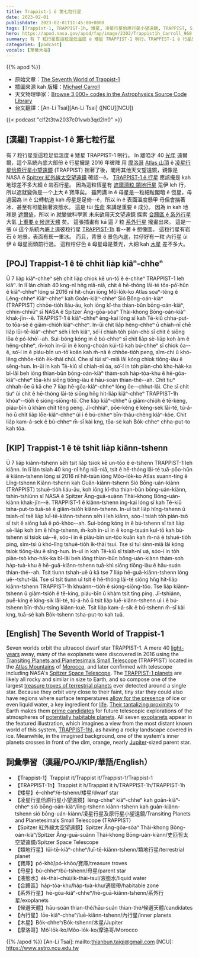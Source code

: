 ```yaml
---
title: Trappist-1 ê 第七粒行星
date: 2023-02-01
publishdate: 2023-02-01T11:45:00+0800
tags: [Trappist-1, TRAPPIST-1h, 矮星, 凌星行星佮原行星小望遠鏡, TRAPPIST, Spitzer 紅外線太空望遠鏡, 類地行星, 寶庫, 母星, 液態水, 合蹛區, 系外行星, 候選天體, 內行星, 木星, 摩洛哥]
hero: https://apod.nasa.gov/apod/fap/image/2302/Trappist1h_Carroll_960.jpg
summary: 有 7 粒行星踅這粒足低溫度 ê 矮星 TRAPPIST-1 咧行。TRAPPIST-1 ê 行星應該攏是 kah 地球差不多大細 ê 岩石行星。
categories: [podcast]
vocals: [草莓大福]
---
```


{{% apod %}}

- 原始文章：[The Seventh World of Trappist-1](https://apod.nasa.gov/apod/ap230201.html)
- 插圖來源 kah 版權：[Michael Carroll](http://carrollspaceart.com/about/)
- 天文物理學家：[Browse 3,000+ codes in the Astrophysics Source Code Library](http://ascl.net/)
- 台文翻譯：[An-Li Tsai][An-Li Tsai] ([NCU][NCU])

{{< podcast "clf2t3tw2037c01vwb3qd2ln0" >}}

## [漢羅] Trappist-1 ê 第七粒行星
有 7 粒行星踅這粒足低溫度 ê 矮星 TRAPPIST-1 咧行。
In 離咱才 40 [光年][light-years] 遠爾爾，這个系統內底大部份 ê 行星攏是 2016 年彼陣 用 [摩洛哥][Morocco] [Atlas 山頂][Atlas Mountains] ê [凌星行星佮原行星小望遠鏡][Transiting Planets and Planetesimals Small Telescope] (TRAPPIST) 揣著了後，閣用其他天文望遠鏡，親像是 NASA ê [Spitzer 紅外線太空望遠鏡][Spitzer Space Telescope] 確認--ê。
[TRAPPIST-1 ê 行星][TRAPPIST-1 planets] 應該攏是 kah 地球差不多大細 ê 岩石行星。
因為這粒恆星有 [遮爾濟粒 類地行星][treasure troves of terrestrial planets] 踅伊 leh 行，所以遮就變做是一个上大 ê 寶庫矣。
雖罔講 in ê 母星是一粒細粒閣暗 ê 恆星，毋過因為 in ê 公轉軌道 kah 母星是足倚--ê，所以 in ê 表面溫度懸甲 毋但會揣著冰、甚至有可能揣著液態水。
這是 tùi [性命][life] 來講足重要 ê 成分。
因為 in kah 地球是 [遮爾倚][Their tantalizing proximity]，所以 in 就變做科學家 未來欲用天文望遠鏡 探索 [合蹛區 ê 系外行星][potentially habitable planets] 大氣 [上重要 ê 候選天體][prime candidates] 矣。
這張插畫有 kā 這 7 粒 [系外行星][exoplanets] 攏畫出來。
這是一張 ùi 這个系統內底上遠彼粒行星 [TRAPPIST-1h][TRAPPIST-1h] 看--著 ê 想像圖。
這粒行星有岩石 ê 地景，表面有崁一重冰。
而且，背景 ê 景色內底，拄仔好有一粒 內行星 ùi 伊 ê 母星面頭前行過。
這粒柑仔色 ê 母星毋是蓋光，大細 kah [木星][Jupiter] 差不多大。


## [POJ] Trappist-1 ê tē chhit lia̍p kiâⁿ-chheⁿ
Ū 7 lia̍p kiâⁿ-chheⁿ se̍h chit lia̍p chiok kē un-tō͘ ê é-chheⁿ TRAPPIST-1 leh kiâⁿ.
In lī lán chiah 40 kng-nî hn̄g niā-niā, chit ê hē-thóng lāi-té tōa-pō͘-hūn ê kiâⁿ-chheⁿ lóng sī 2016 nî hit-chūn iōng Mô͘-lo̍k-ko Atlas soaⁿ-téng ê Lêng-chheⁿ Kiâⁿ-chheⁿ kah Goân-kiâⁿ-chheⁿ Sió Bōng-oán-kiàⁿ (TRAPPIST) chhōe-tio̍h liáu-āu, koh iōng kî-tha thian-bûn bōng-oán-kiàⁿ, chhin-chhiūⁿ sī NASA ê Spitzer Âng-gōa-sòaⁿ Thài-khong Bōng-oán-kiàⁿ khak-jīn--ê.
TRAPPIST-1 ê kiâⁿ-chheⁿ èng-kai lóng sī kah Tē-kiû chha-put-to tōa-sè ê giâm-chio̍h kiâⁿ-chheⁿ.
In-ūi chit lia̍p hêng-chheⁿ ū chiah-nī chē lia̍p lūi-tē-kiâⁿ-chheⁿ se̍h i leh kiâⁿ, só͘-í chiah to̍h piàn-chò sī chit ê siōng lōa ê pó-khò͘--ah.
Sui-bóng kóng in ê bú-chheⁿ sī chit lia̍p sè-lia̍p koh àm ê hêng-chheⁿ, m̄-koh in-ūi in ê kong-choán kúi-tō kah bú-chheⁿ sī chiok óa--ê, só͘-í in ê piáu-bīn un-tō͘ koân kah m̄-nā ē chhōe-tio̍h peng, sīm-chì ū khó-lêng chhōe-tio̍h e̍k-thài chúi.
Che sī tùi sìⁿ-miā lâi kóng chiok tiōng-iàu ê sêng-hun.
In-ūi in kah Tē-kiû sī chiah-nī óa, só͘-í in to̍h piàn-chò kho-ha̍k-ka bī-lâi beh iōng thian-bûn bōng-oán-kiàⁿ thàm-soh ha̍p-tòa-khu ê hē-gōa-kiâⁿ-chheⁿ tōa-khì siōng tiōng-iàu ê hāu-soán thian-thé--ah.
Chit tiuⁿ chhah-ōe ū kā che 7 lia̍p hē-gōa-kiâⁿ-chheⁿ lóng ōe--chhut-lâi.
Che sī chi̍t tiuⁿ ùi chit ê hē-thóng lāi-té siōng hn̄g hit-lia̍p kiâⁿ-chheⁿ TRAPPIST-1h khòaⁿ--tio̍h ê sióng-siōng-tô͘.
Che lia̍p kiâⁿ-chheⁿ ū giâm-chio̍h ê tē-kéng, piáu-bīn ū khàm chi̍t têng peng.
Jî-chhiáⁿ, pōe-kéng ê kéng-sek lāi-té, tú-á-hó ū chi̍t lia̍p lōe-kiâⁿ-chheⁿ ùi i ê bú-chheⁿ bīn-thâu-chêng kiâⁿ-kòe.
Chit lia̍p kam-á-sek ê bú-chheⁿ m̄-sī kài kng, tōa-sè kah Bo̍k-chheⁿ chha-put-to kah tōa.

## [KIP] Trappist-1 ê tē tshit lia̍p kiânn-tshenn
Ū 7 lia̍p kiânn-tshenn se̍h tsit lia̍p tsiok kē un-tōo ê é-tshenn TRAPPIST-1 leh kiânn.
In lī lán tsiah 40 kng-nî hn̄g niā-niā, tsit ê hē-thóng lāi-té tuā-pōo-hūn ê kiânn-tshenn lóng sī 2016 nî hit-tsūn iōng Môo-lo̍k-ko Atlas suann-tíng ê Lîng-tshenn Kiânn-tshenn kah Guân-kiânn-tshenn Sió Bōng-uán-kiànn (TRAPPIST) tshuē-tio̍h liáu-āu, koh iōng kî-tha thian-bûn bōng-uán-kiànn, tshin-tshiūnn sī NASA ê Spitzer Âng-guā-suànn Thài-khong Bōng-uán-kiànn khak-jīn--ê.
TRAPPIST-1 ê kiânn-tshenn ìng-kai lóng sī kah Tē-kiû tsha-put-to tuā-sè ê giâm-tsio̍h kiânn-tshenn.
In-uī tsit lia̍p hîng-tshenn ū tsiah-nī tsē lia̍p luī-tē-kiânn-tshenn se̍h i leh kiânn, sóo-í tsiah to̍h piàn-tsò sī tsit ê siōng luā ê pó-khòo--ah.
Sui-bóng kóng in ê bú-tshenn sī tsit lia̍p sè-lia̍p koh àm ê hîng-tshenn, m̄-koh in-uī in ê kong-tsuán kuí-tō kah bú-tshenn sī tsiok uá--ê, sóo-í in ê piáu-bīn un-tōo kuân kah m̄-nā ē tshuē-tio̍h ping, sīm-tsì ū khó-lîng tshuē-tio̍h i̍k-thài tsuí.
Tse sī tuì sìnn-miā lâi kóng tsiok tiōng-iàu ê sîng-hun.
In-uī in kah Tē-kiû sī tsiah-nī uá, sóo-í in to̍h piàn-tsò kho-ha̍k-ka bī-lâi beh iōng thian-bûn bōng-uán-kiànn thàm-soh ha̍p-tuà-khu ê hē-guā-kiânn-tshenn tuā-khì siōng tiōng-iàu ê hāu-suán thian-thé--ah.
Tsit tiunn tshah-uē ū kā tse 7 lia̍p hē-guā-kiânn-tshenn lóng uē--tshut-lâi.
Tse sī tsi̍t tiunn uì tsit ê hē-thóng lāi-té siōng hn̄g hit-lia̍p kiânn-tshenn TRAPPIST-1h khuànn--tio̍h ê sióng-siōng-tôo.
Tse lia̍p kiânn-tshenn ū giâm-tsio̍h ê tē-kíng, piáu-bīn ū khàm tsi̍t tîng ping.
Jî-tshiánn, puē-kíng ê kíng-sik lāi-té, tú-á-hó ū tsi̍t lia̍p luē-kiânn-tshenn uì i ê bú-tshenn bīn-thâu-tsîng kiânn-kuè.
Tsit lia̍p kam-á-sik ê bú-tshenn m̄-sī kài kng, tuā-sè kah Bo̍k-tshenn tsha-put-to kah tuā.

## [English] The Seventh World of Trappist-1
Seven worlds orbit the ultracool dwarf star TRAPPIST-1.
A mere 40 [light-years][light-years] away, many of the exoplanets were discovered in 2016 using the [Transiting Planets and Planetesimals Small Telescope][Transiting Planets and Planetesimals Small Telescope] (TRAPPIST) located in the [Atlas Mountains][Atlas Mountains] of [Morocco][Morocco], and later confirmed with telescope including NASA's [Spitzer Space Telescope][Spitzer Space Telescope].
The [TRAPPIST-1 planets][TRAPPIST-1 planets] are likely all rocky and similar in size to Earth, and so compose one of the largest [treasure troves of terrestrial planets][treasure troves of terrestrial planets] ever detected around a single star.
Because they orbit very close to their faint, tiny star they could also have regions where surface temperatures [allow for the presence][allow for the presence] of ice or even liquid water, a key ingredient for [life][life].
[Their tantalizing proximity][Their tantalizing proximity] to Earth makes them [prime candidates][prime candidates] for future telescopic explorations of the atmospheres of [potentially habitable planets][potentially habitable planets].
All seven [exoplanets][exoplanets] appear in the featured illustration, which imagines a view from the most distant known world of this system, [TRAPPIST-1h][TRAPPIST-1h]), as having a rocky landscape covered in ice.
Meanwhile, in the imagined background, one of the system's inner planets crosses in front of the dim, orange, nearly [Jupiter][Jupiter]\-sized parent star. 


## 詞彙學習（漢羅/POJ/KIP/華語/English）
- 【Trappist-1】Trappist it/Trappist it/Trappist-1/Trappist-1
- 【TRAPPIST-1h】Trappist it h/Trappist it h/TRAPPIST-1h/TRAPPIST-1h
- 【矮星】é-chheⁿ/é-tshenn/矮星/dwarf star
- 【凌星行星佮原行星小望遠鏡】lêng-chheⁿ kiâⁿ-chheⁿ kah goân-kiâⁿ-chheⁿ sió bōng-oán-kiàⁿ/lîng-tshenn kiânn-tshenn kah guân-kiânn-tshenn sió bōng-uán-kiànn/凌星行星及原行星小望遠鏡/Transiting Planets and Planetesimals Small Telescope (TRAPPIST)
- 【Spitzer 紅外線太空望遠鏡】Spitzer Âng-gōa-sòaⁿ Thài-khong Bōng-oán-kiàⁿ/Spitzer Âng-guā-suànn Thài-khong Bōng-uán-kiànn/史匹哲太空望遠鏡/Spitzer Space Telescope
- 【類地行星】lūi-tē-kiâⁿ-chheⁿ/luī-tē-kiânn-tshenn/類地行星/terrestrial planet
- 【寶庫】pó-khò͘/pó-khòo/寶庫/treasure troves
- 【母星】bú-chheⁿ/bú-tshenn/母星/parent star
- 【液態水】e̍k-thài-chúi/i̍k-thài-tsuí/液態水/liquid water
- 【合蹛區】ha̍p-tòa-khu/ha̍p-tuà-khu/適居帶/habitable zone
- 【系外行星】hē-gōa-kiâⁿ-chheⁿ/hē-guā-kiânn-tshenn/系外行星/exoplanets
- 【候選天體】hāu-soán thian-thé/hāu-suán thian-thé/候選天體/candidates
- 【內行星】lōe-kiâⁿ-chheⁿ/luē-kiânn-tshenn/內行星/inner planets
- 【木星】Bo̍k-chheⁿ/Bo̍k-tshenn/木星/Jupiter
- 【摩洛哥】Mô͘-lo̍k-ko/Môo-lo̍k-ko/摩洛哥/Morocco

{{% /apod %}}
[An-Li Tsai]: mailto:thianbun.taigi@gmail.com
[NCU]: https://www.astro.ncu.edu.tw

[copyright]: https://apod.nasa.gov/apod/fap/lib/about_apod.html#srapply
[License]: https://creativecommons.org/licenses/by/2.0/

[light-years]:https://spaceplace.nasa.gov/light-year/en/
[Transiting Planets and Planetesimals Small Telescope]:https://en.wikipedia.org/wiki/TRAPPIST
[Atlas Mountains]:https://youtu.be/iwBzYS9Md_8
[Morocco]:https://en.wikipedia.org/wiki/Morocco
[Spitzer Space Telescope]:https://www.spitzer.caltech.edu/mission/mission-overview
[TRAPPIST-1 planets]:http://photojournal.jpl.nasa.gov/catalog/PIA21425
[treasure troves of terrestrial planets]:https://exoplanets.nasa.gov/trappist1/
[allow for the presence]:https://ui.adsabs.harvard.edu/abs/2017MNRAS.464.3728B/abstract
[life]:https://apod.nasa.gov/diamond_jubilee/debate100th.html
[Their tantalizing proximity]:https://exoplanets.nasa.gov/resources/2159/
[prime candidates]:https://media.istockphoto.com/id/494955611/photo/egyptian-mau-cat-amazed.jpg?s=612x612&w=0&k=20&c=QNTnUcJZ7GKqQ776s472F7caTa8M89BBaZxicpMU450=
[potentially habitable planets]:https://exoplanets.nasa.gov/search-for-life/habitable-zone/
[exoplanets]:https://apod.nasa.gov/apod/ap220814.html
[TRAPPIST-1h]:https://en.wikipedia.org/wiki/TRAPPIST-1h
[Jupiter]:https://apod.nasa.gov/apod/ap190205.html


